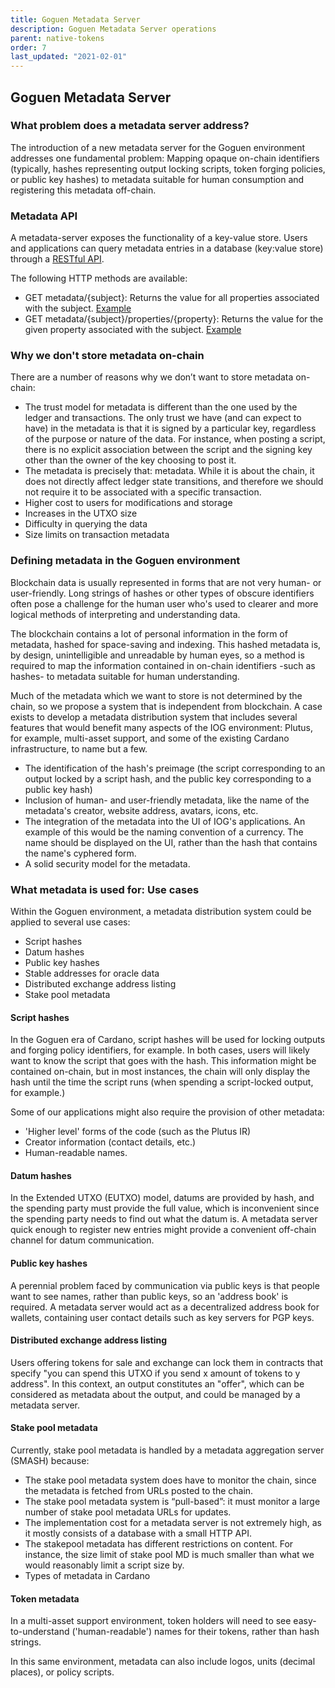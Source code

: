 ```yaml
---
title: Goguen Metadata Server
description: Goguen Metadata Server operations
parent: native-tokens
order: 7
last_updated: "2021-02-01"
---
```


## Goguen Metadata Server

### What problem does a metadata server address?

The introduction of a new metadata server for the Goguen environment addresses one fundamental problem: Mapping opaque on-chain identifiers (typically, hashes representing output locking scripts, token forging policies, or public key hashes) to metadata suitable for human consumption and registering this metadata off-chain.

### Metadata API

A metadata-server exposes the functionality of a key-value store. Users and applications can query metadata entries in a database (key:value store) through a [RESTful API](https://api.cardano.org/staging/metadata).

The following HTTP methods are available:

- GET metadata/{subject}: Returns the value for all properties associated with the subject. [Example](https://api.cardano.org/staging/metadata/3ea0944c0f67d241f65ff239445b31c1030e11b2c5ce35908c71d1520bb932d9)
- GET metadata/{subject}/properties/{property}: Returns the value for the given property associated with the subject. [Example](https://api.cardano.org/staging/metadata/3ea0944c0f67d241f65ff239445b31c1030e11b2c5ce35908c71d1520bb932d9/properties/description)


### Why we don't store metadata on-chain

There are a number of reasons why we don’t want to store metadata on-chain:

- The trust model for metadata is different than the one used by the ledger and transactions. The only trust we have (and can expect to have) in the metadata is that it is signed by a particular key, regardless of the purpose or nature of the data. For instance, when posting a script, there is no explicit association between the script and the signing key other than the owner of the key choosing to post it.
- The metadata is precisely that: metadata. While it is about the chain, it does not directly affect ledger state transitions, and therefore we should not require it to be associated with a specific transaction.
- Higher cost to users for modifications and storage
- Increases in the UTXO size
- Difficulty in querying the data
- Size limits on transaction metadata

### Defining metadata in the Goguen environment

Blockchain data is usually represented in forms that are not very human- or user-friendly. Long strings of hashes or other types of obscure identifiers often pose a challenge for the human user who's used to clearer and more logical methods of interpreting and understanding data. 

The blockchain contains a lot of personal information in the form of metadata, hashed for space-saving and indexing. This hashed metadata is, by design, unintelligible and unreadable by human eyes, so a method is required to map the information contained in on-chain identifiers -such as hashes- to metadata suitable for human understanding. 

Much of the metadata which we want to store is not determined by the chain, so we propose a system that is independent from blockchain. A case exists to develop a metadata distribution system that includes several features that would benefit many aspects of the IOG environment: Plutus, for example, multi-asset support, and some of the existing Cardano infrastructure, to name but a few. 

- The identification of the hash's preimage (the script corresponding to an output locked by a script hash, and the public key corresponding to a public key hash)
- Inclusion of human- and user-friendly metadata, like the name of the metadata's creator, website address, avatars, icons, etc.
- The integration of the metadata into the UI of IOG's applications. An example of this would be the naming convention of a currency. The name should be displayed on the UI, rather than the hash that contains the name's cyphered form.
- A solid security model for the metadata.

### What metadata is used for: Use cases

Within the Goguen environment, a metadata distribution system could be applied to several use cases:

- Script hashes
- Datum hashes
- Public key hashes
- Stable addresses for oracle data
- Distributed exchange address listing
- Stake pool metadata

#### Script hashes

In the Goguen era of Cardano, script hashes will be used for locking outputs and forging policy identifiers, for example. In both cases, users will likely want to know the script that goes with the hash. This information might be contained on-chain, but in most instances, the chain will only display the hash until the time the script runs (when spending a script-locked output, for example.)

Some of our applications might also require the provision of other metadata:

- 'Higher level' forms of the code (such as the Plutus IR)
- Creator information (contact details, etc.)
- Human-readable names.

#### Datum hashes

In the Extended UTXO (EUTXO) model, datums are provided by hash, and the spending party must provide the full value, which is inconvenient since the spending party needs to find out what the datum is. A metadata server quick enough to register new entries might provide a convenient off-chain channel for datum communication.

#### Public key hashes

A perennial problem faced by communication via public keys is that people want to see names, rather than public keys, so an 'address book' is required. A metadata server would act as a decentralized address book for wallets, containing user contact details such as key servers for PGP keys.

#### Distributed exchange address listing

Users offering tokens for sale and exchange can lock them in contracts that specify "you can spend this UTXO if you send x amount of tokens to y address". In this context, an output constitutes an "offer", which can be considered as metadata about the output, and could be managed by a metadata server.

#### Stake pool metadata

Currently, stake pool metadata is handled by a metadata aggregation server (SMASH) because:

- The stake pool metadata system does have to monitor the chain, since the metadata is fetched from URLs posted to the chain.
- The stake pool metadata system is “pull-based”: it must monitor a large number of stake pool metadata URLs for updates. 
- The implementation cost for a metadata server is not extremely high, as it mostly consists of a database with a small HTTP API.
- The stakepool metadata has different restrictions on content. For instance, the size limit of stake pool MD is much smaller than what we would reasonably limit a script size by.
- Types of metadata in Cardano

#### Token metadata

In a multi-asset support environment, token holders will need to see easy-to-understand ('human-readable') names for their tokens, rather than hash strings. 

In this same environment, metadata can also include logos, units (decimal places), or policy scripts.
